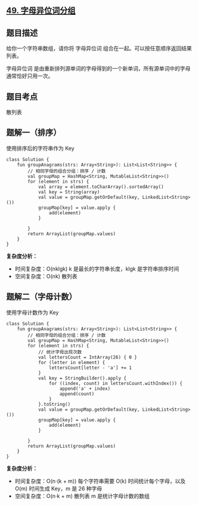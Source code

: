 ## [49. 字母异位词分组](https://leetcode.cn/problems/group-anagrams/description/)

## 题目描述

给你一个字符串数组，请你将 字母异位词 组合在一起。可以按任意顺序返回结果列表。

字母异位词 是由重新排列源单词的字母得到的一个新单词，所有源单词中的字母通常恰好只用一次。

## 题目考点

散列表

## 题解一（排序）
 
使用排序后的字符串作为 Key

```
class Solution {
    fun groupAnagrams(strs: Array<String>): List<List<String>> {
        // 相同字母的组合分组：排序 / 计数
        val groupMap = HashMap<String, MutableList<String>>()
        for (element in strs) {
            val array = element.toCharArray().sortedArray()
            val key = String(array)
            val value = groupMap.getOrDefault(key, LinkedList<String>())
            groupMap[key] = value.apply {
                add(element)
            }

        }
        return ArrayList(groupMap.values)
    }
}
```

**复杂度分析：**

- 时间复杂度：O(nklgk) k 是最长的字符串长度，klgk 是字符串排序时间
- 空间复杂度：O(nk) 散列表 

## 题解二（字母计数）
 
使用字母计数作为 Key

```
class Solution {
    fun groupAnagrams(strs: Array<String>): List<List<String>> {
        // 相同字母的组合分组：排序 / 计数
        val groupMap = HashMap<String, MutableList<String>>()
        for (element in strs) {
            // 统计字母出现次数
            val lettersCount = IntArray(26) { 0 }
            for (letter in element) {
                lettersCount[letter - 'a'] += 1
            }
            val key = StringBuilder().apply {
                for ((index, count) in lettersCount.withIndex()) {
                    append('a' + index)
                    append(count)
                }
            }.toString()
            val value = groupMap.getOrDefault(key, LinkedList<String>())
            groupMap[key] = value.apply {
                add(element)
            }

        }
        return ArrayList(groupMap.values)
    }
}
```

**复杂度分析：**

- 时间复杂度：O(n·(k + m)) 每个字符串需要 O(k) 时间统计每个字母，以及 O(m) 时间生成 Key，m 是 26 种字母
- 空间复杂度：O(n·k + m) 散列表 m 是统计字母计数的数组

